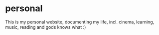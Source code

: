 # personal

This is my personal website, documenting my life, incl. cinema, learning, music, reading and gods knows what :)
